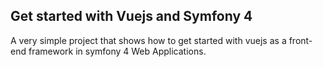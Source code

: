 ## Get started with Vuejs and Symfony 4

A very simple project that shows how to get started with vuejs as a front-end framework in symfony 4 Web Applications.